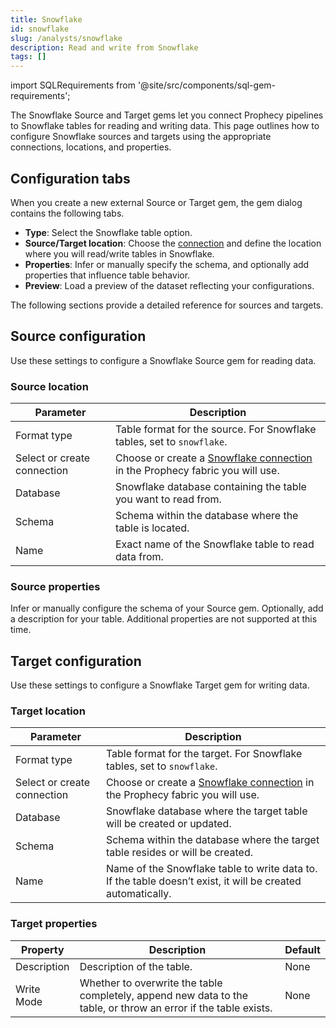 ```yaml
---
title: Snowflake
id: snowflake
slug: /analysts/snowflake
description: Read and write from Snowflake
tags: []
---
```


import SQLRequirements from '@site/src/components/sql-gem-requirements';

<SQLRequirements
  execution_engine="Prophecy Automate"
  sql_package_name=""
  sql_package_version=""
/>

The Snowflake Source and Target gems let you connect Prophecy pipelines to Snowflake tables for reading and writing data. This page outlines how to configure Snowflake sources and targets using the appropriate connections, locations, and properties.

## Configuration tabs

When you create a new external Source or Target gem, the gem dialog contains the following tabs.

- **Type**: Select the Snowflake table option.
- **Source/Target location**: Choose the [connection](/administration/fabrics/prophecy-fabrics/connections/) and define the location where you will read/write tables in Snowflake.
- **Properties**: Infer or manually specify the schema, and optionally add properties that influence table behavior.
- **Preview**: Load a preview of the dataset reflecting your configurations.

The following sections provide a detailed reference for sources and targets.

## Source configuration

Use these settings to configure a Snowflake Source gem for reading data.

### Source location

| Parameter                   | Description                                                                                                                                    |
| --------------------------- | ---------------------------------------------------------------------------------------------------------------------------------------------- |
| Format type                 | Table format for the source. For Snowflake tables, set to `snowflake`.                                                                         |
| Select or create connection | Choose or create a [Snowflake connection](/administration/fabrics/prophecy-fabrics/connections/snowflake) in the Prophecy fabric you will use. |
| Database                    | Snowflake database containing the table you want to read from.                                                                                 |
| Schema                      | Schema within the database where the table is located.                                                                                         |
| Name                        | Exact name of the Snowflake table to read data from.                                                                                           |

### Source properties

Infer or manually configure the schema of your Source gem. Optionally, add a description for your table. Additional properties are not supported at this time.

## Target configuration

Use these settings to configure a Snowflake Target gem for writing data.

### Target location

| Parameter                   | Description                                                                                                                                    |
| --------------------------- | ---------------------------------------------------------------------------------------------------------------------------------------------- |
| Format type                 | Table format for the target. For Snowflake tables, set to `snowflake`.                                                                         |
| Select or create connection | Choose or create a [Snowflake connection](/administration/fabrics/prophecy-fabrics/connections/snowflake) in the Prophecy fabric you will use. |
| Database                    | Snowflake database where the target table will be created or updated.                                                                          |
| Schema                      | Schema within the database where the target table resides or will be created.                                                                  |
| Name                        | Name of the Snowflake table to write data to. If the table doesn’t exist, it will be created automatically.                                    |

### Target properties

| Property    | Description                                                                                                     | Default |
| ----------- | --------------------------------------------------------------------------------------------------------------- | ------- |
| Description | Description of the table.                                                                                       | None    |
| Write Mode  | Whether to overwrite the table completely, append new data to the table, or throw an error if the table exists. | None    |
